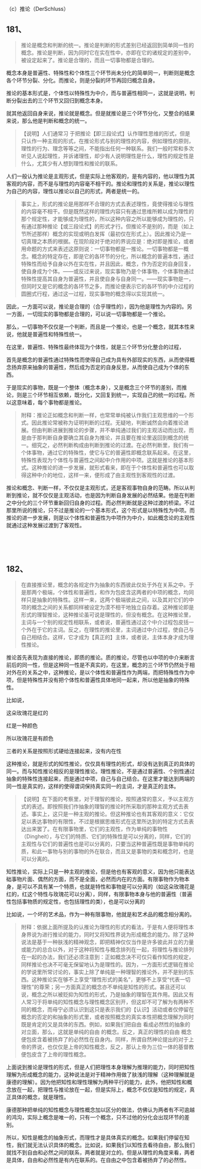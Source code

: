 <p>（c）推论（DerSchluss）</p><h2>181、</h2><blockquote>推论是概念和判断的统一。推论是判断的形式差别已经返回到简单同一性的概念。推论是判断，因为同时它在实在性中，亦即在它的诸规定的差别中，被设定起来了。推论是合理的，而且一切事物都是合理的。</blockquote><p>概念本身是普遍性、特殊性和个体性三个环节尚未分化的简单同一，判断则是概念各个环节分裂、分化。而推论，则是分裂的环节再回归概念自身。</p><p>推论的基本形式是，个体性以特殊性为中介，而与普遍性相同一，这就是说明，判断分裂出去的三个环节又回归到概念本身。</p><p>就其他返回自身来说，推论就是概念。但是就推论是三个环节分化，又整合的结果来说，那么他是判断和概念的统一。</p><blockquote>【说明】人们通常习 于把推论【即三段论式】认作理性思维的形式，但是只认作一种主观的形式，在推论形式与别的理性的内容，例如理性的原则，理性的行为、理念等等之间，不能指出任何一种联系。我们一般时常和多次听见人说起理性，并诉诸理性，却少有人说明理性是什么，理性的规定性是什么，尤其少有人想到理性和推论的联系。</blockquote><p>人们一般认为推论是主观形式，但是实际上他客观的，是有内容的，他以理性为其客观的内容，而不是与理性的内容毫不相干的。推论和理性的关系是，推论以理性为自己的内容，理性以推论以自己的形式，两者是统一的。</p><blockquote>事实上，形式的推论是用那样不合理的方式去表述理性，竟使得推论与理性的内容毫不相干。但是既然这样的理性内容只有通过思维所赖以成为理性的那个规定性，才能够成为理性的，所以这种内容之所以能够成为理性的，只有通过那种推论【或三段论式】的形式才行。但推论不是别的，而是（如上节所述那样）概念的实现或明白发挥（最初仅在形式上）。因此推论乃是一切真理之本质的根据。在现阶段对于绝对的界说应是：绝对即是推论，或者用命题的方式来表述这原则说：一切事物都是一推论。一切事物都是一概念。概念的特定存在，即是它的各环节的分化，所以概念的普遍本性，通过特殊性而给予自身以外在实在性，并且因此，概念，作为否定的自身回复，使自身成为个体。——或反过来说，现实事物乃是个体事物，个体事物通过特殊性提高其自身为普遍性，并且使自身与自身同一。——现实事物是一，但同时又是它的概念的各环节之多，而推论便表示它的各环节的中介过程的圆圈式行程，通过这一过程，现实事物的概念得以实现其统一。</blockquote><p>因此，一方面可以说，推论是合理的（合乎理性的），因为他是理性为内容的。另一方面，一切现实的事物都是合理的，可以说一切事物都是一个推论。</p><p>那么，一切事物不仅仅是一个判断，而且是一个推论，也是一个概念，就其本性来说，他就是普遍性和特殊性统一。</p><p>在这里，普遍性、特殊性最终体现为个体性，就是三个环节分化整合的过程，</p><p>首先是概念的普遍性通过特殊性而使得自己成为具有外部现实的东西，从而使得概念扬弃原来抽象的普遍性，然后成为否定的自身反思，从而使自己成为个体的东西。</p><p>于是现实的事物，既是一个整体（概念本身），又是概念三个环节的差别，而推论，则是三个环节相互依赖，既分化，又回复到统一，实现自己的统一的过程。所以这意味着，每个事物都是推论。</p><blockquote>附释：推论正如概念和判断一样，也常常单纯被认作我们主观思维的一个形式。因此推论常被称为证明判断的过程。无疑地，判断诚然会向着推论进展。但由判断进展到推论的步骤，并不单纯通过我们的主观活动而出现，而是由于那判断自身要确立其自身为推论，并且要在推论里返回到概念的统一。细究之，必然判断构成由判断到推论的过渡。在必然判断里，我们有一个体事物，通过它的特殊性，使它与它的普遍性即概念联系起来。在这里，特殊性表现为个体性与普遍性之间起中介作用的中项。这就是推论的基本形式。这种推论的进一步发展，就形式看来，即在于个体性和普遍性也可以取得这种中介的地位，这样一来，便形成了由主观性到客观性的过渡。</blockquote><p>推论和概念、判断一样，不仅仅是主观形式，还是客观事物自身的范畴。所以从判断到推论，就不仅仅是主观活动，也是因为判断自身发展的必然结果。他是在判断之中分化的三个环节重新回归自身的过程。而必然判断就是这种过渡的桥梁。不过那里所说的推论，只不过是推论的一个基本形式，这个形式是以特殊性为中项。而推论的进一步发展，则是以个体性和普遍性为中项作为中介，如此概念论的主观性就通过这种发展过渡到了客观性。</p><p><br></p><p><br></p><h2>182、</h2><blockquote>在直接推论里，概念的各规定作为抽象的东西彼此仅处于外在关系之中。于是那两个极端，个体性和普遍性，和作为包皮含这两者的中项的概念，均同样只是抽象的特殊性。这样一来，这两个极端彼此之间，以及其对它们的中项的概念之间的关系都同样被设定为漠不相干地独立自存着。这种推论即是形式的理智推论，这种推论虽可说是理性的，但没有概念。在这种推论里，主词与一个别的规定性相联系，或者说，普遍性通过这个中介过程包皮括一个外在于它的主词。反之，在理性的推论里，主词通过中介过程，使自己与自己相结合。这样，它才成为【真正的】主体，或者说，主体本身才成为理性推论。</blockquote><p>推论首先表现为直接的推论，即质的推论。质的推论，尽管也以中项的中介来断言前后的同一性，但是这种同一性是不真实的，在这里，概念的三个环节仍然处于相对外在的关系之中，这种推论，是以个体性和普遍性作为两端，而把特殊性作为中项，但是特殊性并没有把个体性和普遍性具体地同一起来，所以他是抽象的特殊性。</p><p>比如说，</p><p>这朵玫瑰花是红的</p><p>红是一种颜色</p><p>所以玫瑰花是有颜色</p><p>三者的关系是按照形式硬给连接起来，没有内在性</p><p>这种推论，就是形式的知性推论，仅仅具有理性的形式，却没有达到真正的具体的同一。而与知性推论相反的是理性推论。理性推论，不是通过普遍性、个别性通过抽象的特殊性连接起来，而是通过中项，自己与自己结合。在这里才能达到两端的同一性是真实的，这样的使得谓词保持真实同一的主词，才是真正的主体。</p><blockquote>【说明】在下面的考察里，对于理智的推论，按照通常的意义，予以主观方式的表述。即按照我们作抽象的理智的推论时所采取的那种主观方式去表述。事实上，这只是一种主观的推论。但这种推论也有其客观的意义：它仅足以表达事物的有限性，不过是根据思维形式在这里所达到的特定方式去表达出来罢了。在有限事物里，它们的主观性，作为单纯的事物性（Dingheit），与它们的特质、它们的特殊性是可以分离的，同样，它们的主观性与它们的普遍性也是可以分离的，只要当这种普遍性既是事物单纯的质，和此一事物与别的事物的外在联合，而且又是事物的类和概念时，也是可以分离的。</blockquote><p>知性推论，实际上只是一种主观的推论，但是他也有客观的意义，因为他只能表达础事物片面、偶然的方面，而不是全面，必然而内在的方面。有限事物作为物本身，是可以不具有某一个特质，也就是特性和事物是可以分离的（如这朵玫瑰花是红的，红这个特性与玫瑰花可以分离），同样，有限事物本身与他的普遍性（普遍性包括事物质的规定性，也包括理性的类），也是可以分离的</p><p>比如说，一个坏的艺术品，作为一种有限事物，他就是和艺术品的概念相分离的。</p><blockquote>附释：依据上面所提及的认推论为理性的形式的看法，于是有人便将理性本身界说为进行推论的能力，同时又将知性界说为形成概念的能力。除了这种说法是基于一种肤浅的精神观念，即把精神仅仅当作是许多彼此并立的力量或能力的总合以外，对于这种将知性与概念排列在一起，将理性与推论排列在一起的办法，我们还必须注意到：正如概念决不可仅只看作知性的规定，同样推论也决不可毫无保留地认为是理性的。因为，一方面形式逻辑在推论的学说里所常讨论的，事实上除了单纯是一种理智的推论外，并不是别的东西。这种推论实在够不上享受“理性形式的美名”，更够不上享受“代表一切理性”的尊荣；另一方面真正的概念亦不单纯是知性的形式。甚且还可以说，概念之所以被贬抑为知性的形式，乃是抽象的理智在其作用。因此又有人常习于将单纯的知性概念与理性概念区别开，但这却不可了解为有两种不同的概念，而毋宁必须认识到这只是表示我们的【认识】活动或者仅停留在概念的否定的和抽象的形式里，或者按照概念的真实本性把概念理解为同时既是肯定的又是具体的东西。例如，如果我们把自由 看成必然性的抽象的对立面，那么，这就是单纯的自由 的概念。反之，真正的理性的自由 概念便包皮含着被扬弃了的必然性在自身内。同样，所谓自然神论提出的对于上帝的界说，也仅仅是上帝的知性概念，反之，那认上帝为三位一体的基督教便包皮含了上帝的理性概念。</blockquote><p>上面说到推论是理性的形式，但是人们把理性本身理解为推理的能力，同时把知性理解为形成概念的能力，这种说法是对于精神作用做了肤浅的理解（这种理解就是康德的理解）。因为他把知性和理性理解为两种平行的能力，此外，他把知性和概念放在一起，把理性与推论放在一起，但是实际上，概念不仅仅是知性的规定，真正具体的概念，就是理性。</p><p>康德那种把单纯的知性概念与理性概念加以区分的做法，仿佛认为两者有不可逾越的鸿沟，实际上概念是唯一的，只有一个概念，只不过他的分化会出现环节的差别。</p><p>所以，知性是概念的抽象形式，而理性才是具体真实的概念。如果我们停留在知性，我们就无法认识具体的概念。比如说，如果我们以知性去看待自由，那么我们就找不到自由和必然之间的联系，两者就是对立的。但是从理性的角度来看，两者是具体，自由和必然性是有内在联系的。在自由之中包含着被扬弃了的必然性。</p><p></p>